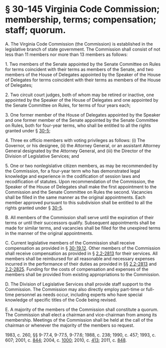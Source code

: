 # § 30-145 Virginia Code Commission; membership, terms; compensation; staff; quorum.

<p>A. The Virginia Code Commission (the Commission) is established in the legislative branch of state government. The Commission shall consist of not less than 11 members nor more than 13 members as follows:</p><p>1. Two members of the Senate appointed by the Senate Committee on Rules for terms coincident with their terms as members of the Senate, and two members of the House of Delegates appointed by the Speaker of the House of Delegates for terms coincident with their terms as members of the House of Delegates;</p><p>2. Two circuit court judges, both of whom may be retired or inactive, one appointed by the Speaker of the House of Delegates and one appointed by the Senate Committee on Rules, for terms of four years each;</p><p>3. One former member of the House of Delegates appointed by the Speaker and one former member of the Senate appointed by the Senate Committee on Rules, both for four-year terms, who shall be entitled to all the rights granted under § <a href='http://law.lis.virginia.gov/vacode/30-5/'>30-5</a>;</p><p>4. Three ex officio members with voting privileges as follows: (i) The Governor, or his designee, (ii) the Attorney General, or an assistant Attorney General designated by the Attorney General, and (iii) the Director of the Division of Legislative Services; and</p><p>5. One or two nonlegislative citizen members, as may be recommended by the Commission, for a four-year term who has demonstrated legal knowledge and experience in the codification of session laws and recodification of statutes. Upon recommendation of the Commission, the Speaker of the House of Delegates shall make the first appointment to the Commission and the Senate Committee on Rules the second. Vacancies shall be filled in the same manner as the original appointments. Each member approved pursuant to this subdivision shall be entitled to all the rights granted under § <a href='http://law.lis.virginia.gov/vacode/30-5/'>30-5</a>.</p><p>B. All members of the Commission shall serve until the expiration of their terms or until their successors qualify. Subsequent appointments shall be made for similar terms, and vacancies shall be filled for the unexpired terms in the manner of the original appointments.</p><p>C. Current legislative members of the Commission shall receive compensation as provided in § <a href='http://law.lis.virginia.gov/vacode/30-19.12/'>30-19.12</a>. Other members of the Commission shall receive compensation as provided in § <a href='http://law.lis.virginia.gov/vacode/2.2-2813/'>2.2-2813</a> for their services. All members shall be reimbursed for all reasonable and necessary expenses incurred in the performance of their duties as provided in §§ <a href='http://law.lis.virginia.gov/vacode/2.2-2813/'>2.2-2813</a> and <a href='http://law.lis.virginia.gov/vacode/2.2-2825/'>2.2-2825</a>. Funding for the costs of compensation and expenses of the members shall be provided from existing appropriations to the Commission.</p><p>D. The Division of Legislative Services shall provide staff support to the Commission. The Commission may also directly employ part-time or full-time personnel as needs occur, including experts who have special knowledge of specific titles of the Code being revised.</p><p>E. A majority of the members of the Commission shall constitute a quorum. The Commission shall elect a chairman and vice-chairman from among its membership. Meetings of the Commission shall be held at the call of the chairman or whenever the majority of the members so request.</p><p>1983, c. 260, §§ 9-77.4, 9-77.5, 9-77.6; 1988, c. 238; 1990, c. 457; 1993, c. 607; 2001, c. <a href='http://lis.virginia.gov/cgi-bin/legp604.exe?011+ful+CHAP0844'>844</a>; 2004, c. <a href='http://lis.virginia.gov/cgi-bin/legp604.exe?041+ful+CHAP1000'>1000</a>; 2010, c. <a href='http://lis.virginia.gov/cgi-bin/legp604.exe?101+ful+CHAP0413'>413</a>; 2011, c. <a href='http://lis.virginia.gov/cgi-bin/legp604.exe?111+ful+CHAP0848'>848</a>.</p>